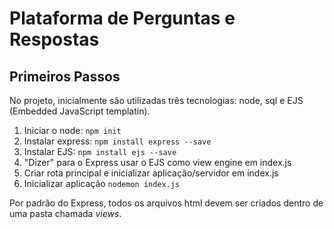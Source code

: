 # Plataforma de Perguntas e Respostas

## Primeiros Passos

No projeto, inicialmente são utilizadas três tecnologias: node, sql e EJS (Embedded JavaScript templatin).

1. Iniciar o node: `npm init`
2. Instalar express: `npm install express --save`
3. Instalar EJS: `npm install ejs --save`
4. "Dizer" para o Express usar o EJS como view engine em index.js
5. Criar rota principal e inicializar aplicação/servidor em index.js
6. Inicializar aplicação `nodemon index.js`

Por padrão do Express, todos os arquivos html devem ser criados dentro de uma pasta chamada _views_.